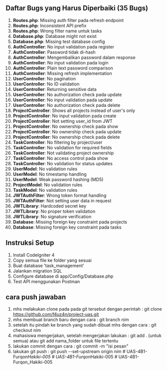 ## Daftar Bugs yang Harus Diperbaiki (35 Bugs)

1. **Routes.php**: Missing auth filter pada refresh endpoint
2. **Routes.php**: Inconsistent API prefix
3. **Routes.php**: Wrong filter name untuk tasks
4. **Database.php**: Database might not exist
5. **Database.php**: Missing test database config
6. **AuthController**: No input validation pada register
7. **AuthController**: Password tidak di-hash
8. **AuthController**: Mengembalikan password dalam response
9. **AuthController**: No input validation pada login
10. **AuthController**: Plain text password comparison
11. **AuthController**: Missing refresh implementation
12. **UserController**: No pagination
13. **UserController**: No ID validation
14. **UserController**: Returning sensitive data
15. **UserController**: No authorization check pada update
16. **UserController**: No input validation pada update
17. **UserController**: No authorization check pada delete
18. **ProjectController**: Shows all projects instead of user's only
19. **ProjectController**: No input validation pada create
20. **ProjectController**: Not setting user_id from JWT
21. **ProjectController**: No ownership check pada show
22. **ProjectController**: No ownership check pada update
23. **ProjectController**: No ownership check pada delete
24. **TaskController**: No filtering by project/user
25. **TaskController**: No validation for required fields
26. **TaskController**: Not validating project ownership
27. **TaskController**: No access control pada show
28. **TaskController**: No validation for status updates
29. **UserModel**: No validation rules
30. **UserModel**: No timestamp handling
31. **UserModel**: Weak password hashing (MD5)
32. **ProjectModel**: No validation rules
33. **TaskModel**: No validation rules
34. **JWTAuthFilter**: Wrong token format handling
35. **JWTAuthFilter**: Not setting user data in request
36. **JWTLibrary**: Hardcoded secret key
37. **JWTLibrary**: No proper token validation
38. **JWTLibrary**: No signature verification
39. **Database**: Missing foreign key constraint pada projects
40. **Database**: Missing foreign key constraint pada tasks

## Instruksi Setup

1. Install CodeIgniter 4
2. Copy semua file ke folder yang sesuai
3. Buat database 'task_management'
4. Jalankan migration SQL
5. Configure database di app/Config/Database.php
6. Test API menggunakan Postman

## cara push jawaban

1. mhs melakukan clone pada pada git tersebut dengan perintah : git clone https://github.com/f4uz4n/project-uas.git
2. mhs membuat branch baru dengan cara : git branch nim
3. setelah itu pindah ke branch yang sudah dibuat mhs dengan cara : git checkout nim
4. mahasiswa mengerjakan, setelah mengerjakan lakukan : git add . (untuk semua) atau git add nama_folder untuk file tertentu
5. lakukan commit dengan cara : git commit -m "isi pesan"
6. lakukan git push : git push --set-upstream origin nim
#   U A S - 4 B 1 - F u r q o n _ H a k i k i - 0 0 5  
 #   U A S - 4 B 1 - F u r q o n _ H a k i k i - 0 0 5  
 #   U A S - 4 B 1 - F u r q o n _ H a k i k i - 0 0 5  
 